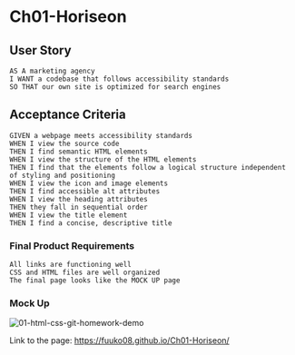 # Ch01-Horiseon

## User Story
```
AS A marketing agency
I WANT a codebase that follows accessibility standards
SO THAT our own site is optimized for search engines
```
## Acceptance Criteria
```
GIVEN a webpage meets accessibility standards
WHEN I view the source code
THEN I find semantic HTML elements
WHEN I view the structure of the HTML elements
THEN I find that the elements follow a logical structure independent of styling and positioning
WHEN I view the icon and image elements
THEN I find accessible alt attributes
WHEN I view the heading attributes
THEN they fall in sequential order
WHEN I view the title element
THEN I find a concise, descriptive title
```
### Final Product Requirements
```
All links are functioning well
CSS and HTML files are well organized
The final page looks like the MOCK UP page
```

### Mock Up 
![01-html-css-git-homework-demo](https://user-images.githubusercontent.com/108949883/185274954-98638c8f-fa08-463a-9107-9fcc9b4c6519.png)

Link to the page: https://fuuko08.github.io/Ch01-Horiseon/
